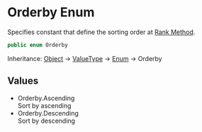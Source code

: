 # Orderby Enum

Specifies constant that define the sorting order at [Rank Method](Statistics.Rank-Method).

```C#
public enum Orderby
```
Inheritance: 
[Object](https://docs.microsoft.com/en-us/dotnet/api/system.object?view=netframework-4.8) → 
[ValueType](https://docs.microsoft.com/en-us/dotnet/api/system.valuetype?view=netframework-4.8) → 
[Enum](https://docs.microsoft.com/en-us/dotnet/api/system.enum?view=netframework-4.8) → 
Orderby

## Values
* Orderby.Ascending  
  Sort by ascending
* Orderby.Descending  
  Sort by descending
